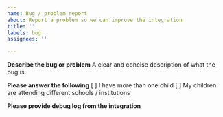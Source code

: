 ```yaml
---
name: Bug / problem report
about: Report a problem so we can improve the integration
title: ''
labels: bug
assignees: ''

---
```


**Describe the bug or problem**
A clear and concise description of what the bug is.

**Please answer the following**
[ ] I have more than one child
[ ] My children are attending different schools / institutions

**Please provide debug log from the integration**

